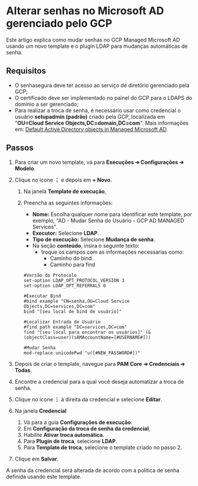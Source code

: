 # Alterar senhas no Microsoft AD gerenciado pelo GCP

Este artigo explica como mudar senhas no GCP Managed Microsoft AD usando um novo template e o plugin LDAP para mudanças automáticas de senha.

## Requisitos

- O senhasegura deve ter acesso ao serviço de diretório gerenciado pela GCP;
- O certificado deve ser implementado no painel do GCP para o LDAPS do domínio a ser gerenciado;
- Para realizar a troca de senha, é necessário usar como credencial o usuário **setupadmin (padrão)** criado pela GCP, localizada em "**OU=Cloud Service Objects,DC=domain,DC=com**". Mais informações em: [Default Active Directory objects in Managed Microsoft AD](https://cloud.google.com/managed-microsoft-ad/docs/objects#users).

## Passos

1. Para criar um novo template, vá para **Execuções ➔ Configurações ➔ Modelo**.
2. Clique no ícone **⋮** e depois em **+ Novo**.
    1. Na janela **Template de execução**,
    2. Preencha as seguintes informações:
        - **Nome:** Escolha qualquer nome para identificar este template, por exemplo, "AD - Mudar Senha do Usuário - GCP AD MANAGED Services".
        - **Executor:** Selecione **LDAP**.
        - **Tipo de execução:** Selecione **Mudança de senha**.
        - Na seção **conteúdo**, insira o seguinte texto:
            - troque os campos com as informações necessarias como:
                - Caminho do bind
                - Caminho para find
    
        ```
        #Versão do Protocolo
        set-option LDAP_OPT_PROTOCOL_VERSION 3
        set-option LDAP_OPT_REFERRALS 0

        #Executar Bind
        #bind example "CN=senha,OU=Cloud Service Objects,DC=services,DC=com"
        bind "[seu local de bind de usuário]"

        #Localizar Entrada de Usuário
        #find path example "DC=services,DC=com"
        find "[seu local para encontrar os usuários]" (&(objectClass=user)(sAMAccountName=[#USERNAME#]))

        #Mudar Senha
        mod-replace unicodePwd "u([#NEW_PASSWORD#])"

        ```
    
3. Depois de criar o template, navegue para **PAM Core** **➔ Credenciais ➔ Todas**.
4. Encontre a credencial para a qual você deseja automatizar a troca de senha.
5. Clique no ícone **⋮** à direita da credencial e selecione **Editar**.
6. Na janela **Credencial**
    1. Vá para a guia **Configurações de execução**.
    2. Em **Configuração da troca de senha da credencial**,
    3. Habilite **Ativar troca automática**.
    4. Para **Plugin de troca**, selecione **LDAP**.
    5. Para **Template de troca**, selecione o template criado no passo 2.
7. Clique em **Salvar**.

A senha da credencial será alterada de acordo com a política de senha definida usando este template.